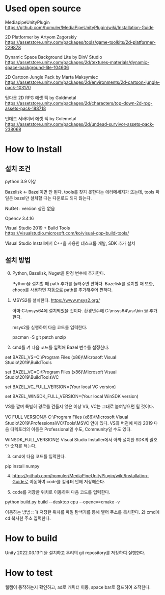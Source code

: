 # Used open source
MediapipeUnityPlugin <https://github.com/homuler/MediaPipeUnityPlugin/wiki/Installation-Guide>

2D Platformer by Artyom Zagorskiy <https://assetstore.unity.com/packages/tools/game-toolkits/2d-platformer-229878>

Dynamic Space Background Lite by DinV Studio <https://assetstore.unity.com/packages/2d/textures-materials/dynamic-space-background-lite-104606>

2D Cartoon Jungle Pack by Marta Maksymiec <https://assetstore.unity.com/packages/2d/environments/2d-cartoon-jungle-pack-103170>

탑다운 2D RPG 에셋 팩 by Goldmetal <https://assetstore.unity.com/packages/2d/characters/top-down-2d-rpg-assets-pack-188718>

언데드 서바이버 에셋 팩 by Golemetal <https://assetstore.unity.com/packages/2d/undead-survivor-assets-pack-238068>


# How to Install

## 설치 조건

python 3.9 이상

Bazelisk <- Bazel이면 안 된다. tools를 찾지 못한다는 에러메세지가 뜨는데, tools 파일은 bazel만 설치할 때는 다운로드 되지 않는다.

NuGet : version 상관 없음

Opencv 3.4.16

Visual Studio 2019 + Build Tools <https://visualstudio.microsoft.com/ko/visual-cpp-build-tools/>

Visual Studio Install에서 C++을 사용한 데스크톱 개발, SDK 추가 설치

## 설치 방법

0. Python, Bazelisk, Nuget을 환경 변수에 추가한다.

    Python을 설치할 때 path 추가를 눌러주면 편하다. Bazelisk를 설치할 때 또한, choco를 사용하면 자동으로 path를 추가해주어 편하다.
   

2. MSYS2를 설치한다. https://www.msys2.org/

    아마 C:\msys64에 설치되었을 것이다. 환경변수에 C:\msys64\usr\bin 을 추가한다.

    msys2를 실행하여 다음 코드를 입력한다.

    pacman -S git patch unzip
 

2. cmd를 켜 다음 코드를 입력해 Bazel 변수를 설정한다.

set BAZEL_VS=C:\Program Files (x86)\Microsoft Visual Studio\2019\BuildTools

set BAZEL_VC=C:\Program Files (x86)\Microsoft Visual Studio\2019\BuildTools\VC

set BAZEL_VC_FULL_VERSION=(Your local VC version)

set BAZEL_WINSDK_FULL_VERSION=(Your local WinSDK version)

VS를 깔며 특별히 경로를 건들지 않은 이상 VS, VC는 그대로 붙여넣으면 될 것이다.

VC FULL VERSION은 C:\Program Files (x86)\Microsoft Visual Studio\2019\Professional\VC\Tools\MSVC 안에 있다. VS의 버젼에 따라 2019 다음 디렉토리의 이름은 Professional일 수도, Community일 수도 있다.

WINSDK_FULL_VERSION은 Visual Studio Installer에서 아까 설치한 SDK의 괄호 안 숫자를 적는다.

3. cmd에 다음 코드를 입력한다.

pip install numpy

4. https://github.com/homuler/MediaPipeUnityPlugin/wiki/Installation-Guide로 이동하여 code를 컴퓨터 안에 저장해준다.

5. code를 저장한 위치로 이동하여 다음 코드를 입력한다.

python build.py build --desktop cpu --opencv=cmake -v

이동하는 방법 :: 1) 저장한 위치를 파일 탐색기를 통해 열어 주소를 복사한다. 2) cmd에 cd 복사한 주소 입력한다.


# How to build

Unity 2022.03.13f1 을 설치하고 우리의 git repository를 저장하여 실행한다. 

# How to test

웹캠이 동작하는지 확인하고, ad로 캐릭터 이동, space bar로 점프하여 조작한다. 
